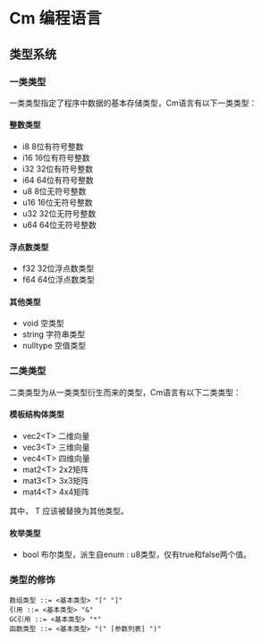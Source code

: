 # Cm 编程语言

## 类型系统

### 一类类型
一类类型指定了程序中数据的基本存储类型，Cm语言有以下一类类型：

#### 整数类型
* i8		8位有符号整数
* i16		16位有符号整数
* i32		32位有符号整数
* i64		64位有符号整数
* u8		8位无符号整数
* u16		16位无符号整数
* u32		32位无符号整数
* u64		64位无符号整数

#### 浮点数类型
* f32   32位浮点数类型
* f64	  64位浮点数类型

#### 其他类型
* void      空类型
* string    字符串类型
* nulltype  空值类型

### 二类类型
二类类型为从一类类型衍生而来的类型，Cm语言有以下二类类型：

#### 模板结构体类型
* vec2\<T\> 二维向量
* vec3\<T\> 三维向量
* vec4\<T\> 四维向量
* mat2\<T\> 2x2矩阵
* mat3\<T\> 3x3矩阵
* mat4\<T\> 4x4矩阵

其中， T 应该被替换为其他类型。

#### 枚举类型
* bool    布尔类型，派生自enum : u8类型，仅有true和false两个值。

### 类型的修饰

```bnf
数组类型 ::= <基本类型> "[" "]"
引用 ::= <基本类型> "&"
GC引用 ::= <基本类型> "*"
函数类型 ::= <基本类型> "(" [参数列表] ")"
```
